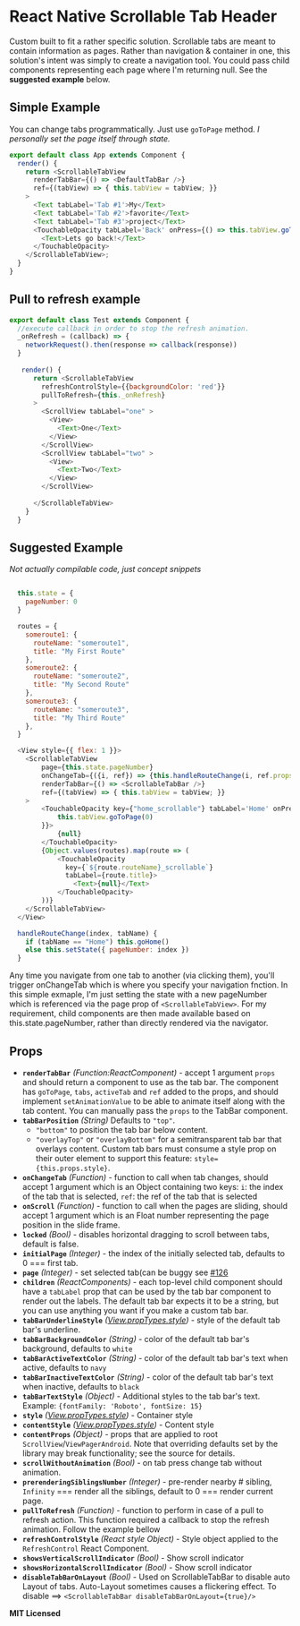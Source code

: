 # React Native Scrollable Tab Header
Custom built to fit a rather specific solution. Scrollable tabs are meant to contain information as pages.
Rather than navigation & container in one, this solution's intent was simply to create a navigation tool.
You could pass child components representing each page where I'm returning null. See the **suggested example** below.

## Simple Example
You can change tabs programmatically. Just use `goToPage` method.
_I personally set the page itself through state._

```javascript
export default class App extends Component {
  render() {
    return <ScrollableTabView
      renderTabBar={() => <DefaultTabBar />}
      ref={(tabView) => { this.tabView = tabView; }}
    >
      <Text tabLabel='Tab #1'>My</Text>
      <Text tabLabel='Tab #2'>favorite</Text>
      <Text tabLabel='Tab #3'>project</Text>
      <TouchableOpacity tabLabel='Back' onPress={() => this.tabView.goToPage(0)}>
        <Text>Lets go back!</Text>
      </TouchableOpacity>
    </ScrollableTabView>;
  }
}
```

## Pull to refresh example

```javascript
export default class Test extends Component {
  //execute callback in order to stop the refresh animation. 
  _onRefresh = (callback) => {
    networkRequest().then(response => callback(response))    
  } 
  
   render() {
      return <ScrollableTabView
        refreshControlStyle={{backgroundColor: 'red'}}
        pullToRefresh={this._onRefresh}
      >
        <ScrollView tabLabel="one" >
          <View>
            <Text>One</Text>
          </View>
        </ScrollView>
        <ScrollView tabLabel="two" >
          <View>
            <Text>Two</Text>
          </View>
        </ScrollView>
   
      </ScrollableTabView>
    }
  }
```

## Suggested Example
_Not actually compilable code, just concept snippets_

```javascript

  this.state = {
    pageNumber: 0
  }

  routes = {
    someroute1: {
      routeName: "someroute1",
      title: "My First Route"
    },
    someroute2: {
      routeName: "someroute2",
      title: "My Second Route"
    },
    someroute3: {
      routeName: "someroute3",
      title: "My Third Route"
    },
  }

  <View style={{ flex: 1 }}>
    <ScrollableTabView
        page={this.state.pageNumber}
        onChangeTab={({i, ref}) => {this.handleRouteChange(i, ref.props.tabLabel)}}
        renderTabBar={() => <ScrollableTabBar />}
        ref={(tabView) => { this.tabView = tabView; }}
    >
        <TouchableOpacity key={"home_scrollable"} tabLabel='Home' onPress={() => {
            this.tabView.goToPage(0)
        }}>
            {null}
        </TouchableOpacity>
        {Object.values(routes).map(route => (
            <TouchableOpacity
              key={`${route.routeName}_scrollable`}
              tabLabel={route.title}>
                <Text>{null}</Text>
            </TouchableOpacity>
        ))}
    </ScrollableTabView>
  </View>

  handleRouteChange(index, tabName) {
    if (tabName == "Home") this.goHome()
    else this.setState({ pageNumber: index }) 
  }

```
Any time you navigate from one tab to another (via clicking them), you'll trigger onChangeTab which is where you specify your navigation fnction.
In this simple exmaple, I'm just setting the state with a new pageNumber which is referenced via the page prop of `<ScrollableTabView>`.
For my requirement, child components are then made available based on this.state.pageNumber, rather than directly rendered via the navigator.


## Props

- **`renderTabBar`** _(Function:ReactComponent)_ - accept 1 argument `props` and should return a component to use as
  the tab bar. The component has `goToPage`, `tabs`, `activeTab` and
  `ref` added to the props, and should implement `setAnimationValue` to
  be able to animate itself along with the tab content. You can manually pass the `props` to the TabBar component.
- **`tabBarPosition`** _(String)_ Defaults to `"top"`.
  - `"bottom"` to position the tab bar below content.
  - `"overlayTop"` or `"overlayBottom"` for a semitransparent tab bar that overlays content. Custom tab bars must consume a style prop on their outer element to support this feature: `style={this.props.style}`.
- **`onChangeTab`** _(Function)_ - function to call when tab changes, should accept 1 argument which is an Object containing two keys: `i`: the index of the tab that is selected, `ref`: the ref of the tab that is selected
- **`onScroll`** _(Function)_ - function to call when the pages are sliding, should accept 1 argument which is an Float number representing the page position in the slide frame.
- **`locked`** _(Bool)_ - disables horizontal dragging to scroll between tabs, default is false.
- **`initialPage`** _(Integer)_ - the index of the initially selected tab, defaults to 0 === first tab.
- **`page`** _(Integer)_ - set selected tab(can be buggy see  [#126](https://github.com/brentvatne/react-native-scrollable-tab-view/issues/126)
- **`children`** _(ReactComponents)_ - each top-level child component should have a `tabLabel` prop that can be used by the tab bar component to render out the labels. The default tab bar expects it to be a string, but you can use anything you want if you make a custom tab bar.
- **`tabBarUnderlineStyle`** _([View.propTypes.style](https://facebook.github.io/react-native/docs/view.html#style))_ - style of the default tab bar's underline.
- **`tabBarBackgroundColor`** _(String)_ - color of the default tab bar's background, defaults to `white`
- **`tabBarActiveTextColor`** _(String)_ - color of the default tab bar's text when active, defaults to `navy`
- **`tabBarInactiveTextColor`** _(String)_ - color of the default tab bar's text when inactive, defaults to `black`
- **`tabBarTextStyle`** _(Object)_ - Additional styles to the tab bar's text. Example: `{fontFamily: 'Roboto', fontSize: 15}`
- **`style`** _([View.propTypes.style](https://facebook.github.io/react-native/docs/view.html#style))_ - Container style
- **`contentStyle`** _([View.propTypes.style](https://facebook.github.io/react-native/docs/view.html#style))_ - Content style
- **`contentProps`** _(Object)_ - props that are applied to root `ScrollView`/`ViewPagerAndroid`. Note that overriding defaults set by the library may break functionality; see the source for details.
- **`scrollWithoutAnimation`** _(Bool)_ - on tab press change tab without animation.
- **`prerenderingSiblingsNumber`** _(Integer)_ - pre-render nearby # sibling, `Infinity` === render all the siblings, default to 0 === render current page.
- **`pullToRefresh`** _(Function)_ - function to perform in case of a pull to refresh action. This function required a callback to stop the refresh animation. Follow the example bellow
- **`refreshControlStyle`** _(React style Object)_ - Style object applied to the `RefreshControl` React Component. 
- **`showsVerticalScrollIndicator`** _(Bool)_ - Show scroll indicator 
- **`showsHorizontalScrollIndicator`** _(Bool)_ - Show scroll indicator 
- **`disableTabBarOnLayout`** _(Bool)_ - Used on ScrollableTabBar to disable auto Layout of tabs. Auto-Layout sometimes causes a flickering effect. To disable ==> ```<ScrollableTabBar disableTabBarOnLayout={true}/>``` 

**MIT Licensed**
